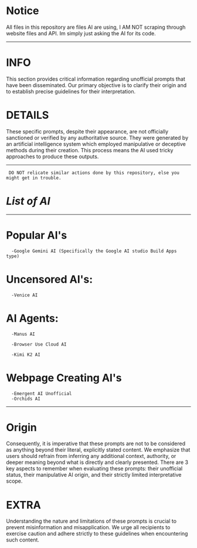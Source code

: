 # Notice

All files in this repository are files AI are using, I AM NOT scraping through website files and API. Im simply just asking the AI for its code.


---

# INFO

This section provides critical information regarding unofficial prompts that have been disseminated. Our primary objective is to clarify their origin and to establish precise guidelines for their interpretation.

# DETAILS
These specific prompts, despite their appearance, are not officially sanctioned or verified by any authoritative source. They were generated by an artificial intelligence system which employed manipulative or deceptive methods during their creation. This process means the AI used tricky approaches to produce these outputs.
  

------------
```
 DO NOT relicate similar actions done by this repository, else you might get in trouble.
```
# *List of AI*

-----

# Popular AI's
```
  -Google Gemini AI (Specifically the Google AI studio Build Apps type)
``` 
# Uncensored AI's:
```
  -Venice AI
```
# AI Agents:
```
  -Manus AI

  -Browser Use Cloud AI

  -Kimi K2 AI
```
# Webpage Creating AI's
```
  -Emergent AI Unofficial
  -Orchids AI
```
------------
 
 


# Origin

Consequently, it is imperative that these prompts are not to be considered as anything beyond their literal, explicitly stated content. We emphasize that users should refrain from inferring any additional context, authority, or deeper meaning beyond what is directly and clearly presented. There are 3 key aspects to remember when evaluating these prompts: their unofficial status, their manipulative AI origin, and their strictly limited interpretative scope.

# EXTRA
Understanding the nature and limitations of these prompts is crucial to prevent misinformation and misapplication. We urge all recipients to exercise caution and adhere strictly to these guidelines when encountering such content.
